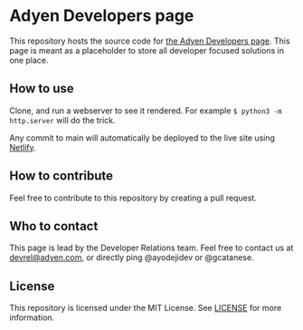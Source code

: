# Adyen Developers page

This repository hosts the source code for [the Adyen Developers page](https://developers.adyen.com/).
This page is meant as a placeholder to store all developer focused solutions in one place. 

## How to use

Clone, and run a webserver to see it rendered. For example `$ python3 -m http.server` will do the trick.

Any commit to main will automatically be deployed to the live site using [Netlify](https://www.netlify.com/).

## How to contribute

Feel free to contribute to this repository by creating a pull request.

## Who to contact

This page is lead by the Developer Relations team. Feel free to contact us at [devrel@adyen.com](mailto:devrel@adyen.com), or directly ping @ayodejidev or @gcatanese.

## License

This repository is licensed under the MIT License. See [LICENSE](LICENSE) for more information.
